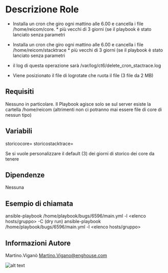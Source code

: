 Descrizione Role
=========
* Installa un cron che giro ogni mattino alle 6.00 e cancella i file /home/reicom/core. * più vecchi di 3 giorni (se il playbook è stato lanciato senza parametri

* Installa un cron che giro ogni mattino alle 6.00 e cancella i file /home/reicom/stacktrace * più vecchi di 3 giorni (se il playbook è stato lanciato senza parametri

* il log di questa operazione sarà /var/log/ct6/delete_cron_stactrace.log

* Viene posizionato il file di logrotate che ruota il file (3 file da 2 MB)

Requisiti
------------
Nessuno in particolare.
Il Playbook agisce solo se sul server esiste la cartella /home/reicom (altrimenti non ci potranno mai essere file di core di nessun tipo)

Variabili
--------------
storicocore=<n>
storicostacktrace=<n>

Se si vuole personalizzare il default (3) dei giorni di storico dei core da tenere

Dipendenze
------------
Nessuna

Esempio di chiamata
----------------

ansible-playbook /home/playbook/bugs/6596/main.yml -l <elenco hosts/gruppo> -C (dry run)
ansible-playbook /home/playbook/bugs/6596/main.yml -l <elenco hosts/gruppo>

Informazioni Autore
------------------

Martino.Viganò
Martino.Vigano@enghouse.com

![alt text](http://www.accademianuovaitalia.it/images/gif/stati-persone/merkel/MERKEL-NETANIAU.gif)
